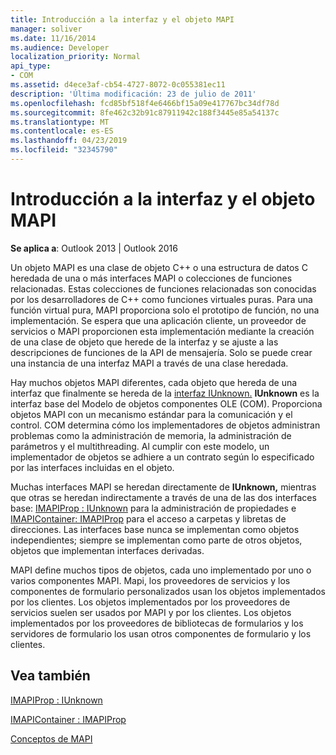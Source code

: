 ```yaml
---
title: Introducción a la interfaz y el objeto MAPI
manager: soliver
ms.date: 11/16/2014
ms.audience: Developer
localization_priority: Normal
api_type:
- COM
ms.assetid: d4ece3af-cb54-4727-8072-0c055381ec11
description: 'Última modificación: 23 de julio de 2011'
ms.openlocfilehash: fcd85bf518f4e6466bf15a09e417767bc34df78d
ms.sourcegitcommit: 8fe462c32b91c87911942c188f3445e85a54137c
ms.translationtype: MT
ms.contentlocale: es-ES
ms.lasthandoff: 04/23/2019
ms.locfileid: "32345790"
---
```

# <a name="mapi-object-and-interface-overview"></a>Introducción a la interfaz y el objeto MAPI

  
  
**Se aplica a**: Outlook 2013 | Outlook 2016 
  
Un objeto MAPI es una clase de objeto C++ o una estructura de datos C heredada de una o más interfaces MAPI o colecciones de funciones relacionadas. Estas colecciones de funciones relacionadas son conocidas por los desarrolladores de C++ como funciones virtuales puras. Para una función virtual pura, MAPI proporciona solo el prototipo de función, no una implementación. Se espera que una aplicación cliente, un proveedor de servicios o MAPI proporcionen esta implementación mediante la creación de una clase de objeto que herede de la interfaz y se ajuste a las descripciones de funciones de la API de mensajería. Solo se puede crear una instancia de una interfaz MAPI a través de una clase heredada.
  
Hay muchos objetos MAPI diferentes, cada objeto que hereda de una interfaz que finalmente se hereda de la [interfaz IUnknown.](https://msdn.microsoft.com/library/33f1d79a-33fc-4ce5-a372-e08bda378332%28Office.15%29.aspx) **IUnknown** es la interfaz base del Modelo de objetos componentes OLE (COM). Proporciona objetos MAPI con un mecanismo estándar para la comunicación y el control. COM determina cómo los implementadores de objetos administran problemas como la administración de memoria, la administración de parámetros y el multithreading. Al cumplir con este modelo, un implementador de objetos se adhiere a un contrato según lo especificado por las interfaces incluidas en el objeto. 
  
Muchas interfaces MAPI se heredan directamente de **IUnknown,** mientras que otras se heredan indirectamente a través de una de las dos interfaces base: [IMAPIProp : IUnknown](imapipropiunknown.md) para la administración de propiedades e [IMAPIContainer: IMAPIProp](imapicontainerimapiprop.md) para el acceso a carpetas y libretas de direcciones. Las interfaces base nunca se implementan como objetos independientes; siempre se implementan como parte de otros objetos, objetos que implementan interfaces derivadas. 
  
MAPI define muchos tipos de objetos, cada uno implementado por uno o varios componentes MAPI. Mapi, los proveedores de servicios y los componentes de formulario personalizados usan los objetos implementados por los clientes. Los objetos implementados por los proveedores de servicios suelen ser usados por MAPI y por los clientes. Los objetos implementados por los proveedores de bibliotecas de formularios y los servidores de formulario los usan otros componentes de formulario y los clientes. 
  
## <a name="see-also"></a>Vea también



[IMAPIProp : IUnknown](imapipropiunknown.md)
  
[IMAPIContainer : IMAPIProp](imapicontainerimapiprop.md)


[Conceptos de MAPI](mapi-concepts.md)

